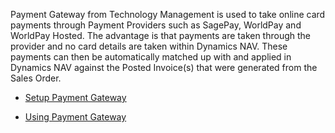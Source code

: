 Payment Gateway from Technology Management is used to take online card payments
through Payment Providers such as SagePay, WorldPay and WorldPay Hosted. The
advantage is that payments are taken through the provider and no card details
are taken within Dynamics NAV. These payments can then be automatically matched
up with and applied in Dynamics NAV against the Posted Invoice(s) that were
generated from the Sales Order.

-   [Setup Payment Gateway](Setup.md)

-   [Using Payment Gateway](Using-Payment-Gateway.md)
